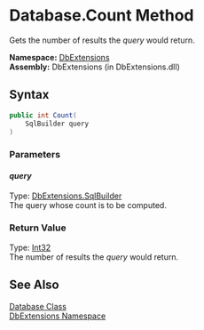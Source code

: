 Database.Count Method
=====================
Gets the number of results the *query* would return.

**Namespace:** [DbExtensions][1]  
**Assembly:** DbExtensions (in DbExtensions.dll)

Syntax
------

```csharp
public int Count(
	SqlBuilder query
)
```

### Parameters

#### *query*
Type: [DbExtensions.SqlBuilder][2]  
The query whose count is to be computed.

### Return Value
Type: [Int32][3]  
The number of results the *query* would return.

See Also
--------
[Database Class][4]  
[DbExtensions Namespace][1]  

[1]: ../README.md
[2]: ../SqlBuilder/README.md
[3]: http://msdn.microsoft.com/en-us/library/td2s409d
[4]: README.md